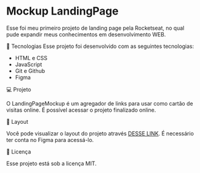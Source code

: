 # Mockup LandingPage

Esse foi meu primeiro projeto de landing page pela Rocketseat, no qual pude expandir meus conhecimentos em desenvolvimento WEB.

🚀 Tecnologias
Esse projeto foi desenvolvido com as seguintes tecnologias:

- HTML e CSS
- JavaScript
- Git e Github
- Figma

💻 Projeto

O LandingPageMockup é um agregador de links para usar como cartão de visitas online. É possível acessar o projeto finalizado online.

🔖 Layout

Você pode visualizar o layout do projeto através <a href="https://www.figma.com/community/file/1187422022288947321">DESSE LINK</a>. É necessário ter conta no Figma para acessá-lo.

📝 Licença

Esse projeto está sob a licença MIT.
